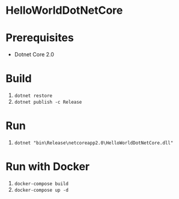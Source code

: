 # HelloWorldDotNetCore

# Prerequisites
* Dotnet Core 2.0

# Build
1. `dotnet restore`
1. `dotnet publish -c Release`

# Run
1. `dotnet "bin\Release\netcoreapp2.0\HelloWorldDotNetCore.dll"`

# Run with Docker
1. `docker-compose build`
1. `docker-compose up -d`